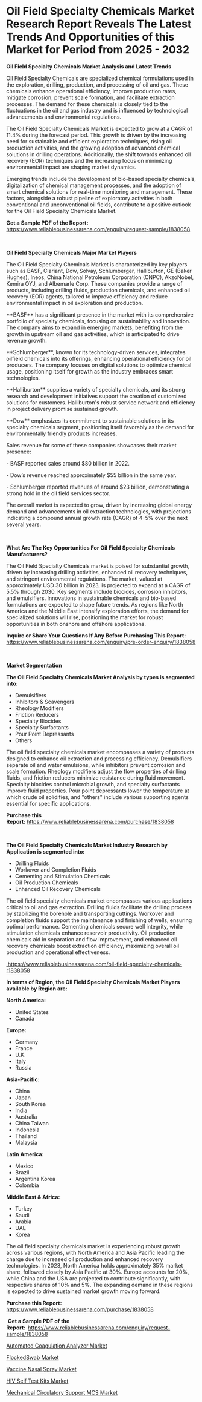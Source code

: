 <p><h1>Oil Field Specialty Chemicals Market Research Report Reveals The Latest Trends And Opportunities of this Market for Period from 2025 - 2032</h1></p><p><strong>Oil Field Specialty Chemicals Market Analysis and Latest Trends</strong></p>
<p><p>Oil Field Specialty Chemicals are specialized chemical formulations used in the exploration, drilling, production, and processing of oil and gas. These chemicals enhance operational efficiency, improve production rates, mitigate corrosion, prevent scale formation, and facilitate extraction processes. The demand for these chemicals is closely tied to the fluctuations in the oil and gas industry and is influenced by technological advancements and environmental regulations.</p><p>The Oil Field Specialty Chemicals Market is expected to grow at a CAGR of 11.4% during the forecast period. This growth is driven by the increasing need for sustainable and efficient exploration techniques, rising oil production activities, and the growing adoption of advanced chemical solutions in drilling operations. Additionally, the shift towards enhanced oil recovery (EOR) techniques and the increasing focus on minimizing environmental impact are shaping market dynamics.</p><p>Emerging trends include the development of bio-based specialty chemicals, digitalization of chemical management processes, and the adoption of smart chemical solutions for real-time monitoring and management. These factors, alongside a robust pipeline of exploratory activities in both conventional and unconventional oil fields, contribute to a positive outlook for the Oil Field Specialty Chemicals Market.</p></p>
<p><strong>Get a Sample PDF of the Report:&nbsp;</strong> <a href="https://www.reliablebusinessarena.com/enquiry/request-sample/1838058?utm_campaign=2106&utm_medium=2&utm_source=Github&utm_content=ia&utm_term=03022025&utm_id=oil-field-specialty-chemicals">https://www.reliablebusinessarena.com/enquiry/request-sample/1838058</a></p>
<p>&nbsp;</p>
<p><strong>Oil Field Specialty Chemicals Major Market Players</strong></p>
<p><p>The Oil Field Specialty Chemicals Market is characterized by key players such as BASF, Clariant, Dow, Solvay, Schlumberger, Halliburton, GE (Baker Hughes), Ineos, China National Petroleum Corporation (CNPC), AkzoNobel, Kemira OYJ, and Albemarle Corp. These companies provide a range of products, including drilling fluids, production chemicals, and enhanced oil recovery (EOR) agents, tailored to improve efficiency and reduce environmental impact in oil exploration and production.</p><p>**BASF** has a significant presence in the market with its comprehensive portfolio of specialty chemicals, focusing on sustainability and innovation. The company aims to expand in emerging markets, benefiting from the growth in upstream oil and gas activities, which is anticipated to drive revenue growth.</p><p>**Schlumberger**, known for its technology-driven services, integrates oilfield chemicals into its offerings, enhancing operational efficiency for oil producers. The company focuses on digital solutions to optimize chemical usage, positioning itself for growth as the industry embraces smart technologies.</p><p>**Halliburton** supplies a variety of specialty chemicals, and its strong research and development initiatives support the creation of customized solutions for customers. Halliburton's robust service network and efficiency in project delivery promise sustained growth.</p><p>**Dow** emphasizes its commitment to sustainable solutions in its specialty chemicals segment, positioning itself favorably as the demand for environmentally friendly products increases.</p><p>Sales revenue for some of these companies showcases their market presence: </p><p>- BASF reported sales around $80 billion in 2022. </p><p>- Dow’s revenue reached approximately $55 billion in the same year.</p><p>- Schlumberger reported revenues of around $23 billion, demonstrating a strong hold in the oil field services sector.</p><p>The overall market is expected to grow, driven by increasing global energy demand and advancements in oil extraction technologies, with projections indicating a compound annual growth rate (CAGR) of 4-5% over the next several years.</p></p>
<p>&nbsp;</p>
<p><strong>What Are The Key Opportunities For Oil Field Specialty Chemicals Manufacturers?</strong></p>
<p><p>The Oil Field Specialty Chemicals market is poised for substantial growth, driven by increasing drilling activities, enhanced oil recovery techniques, and stringent environmental regulations. The market, valued at approximately USD 30 billion in 2023, is projected to expand at a CAGR of 5.5% through 2030. Key segments include biocides, corrosion inhibitors, and emulsifiers. Innovations in sustainable chemicals and bio-based formulations are expected to shape future trends. As regions like North America and the Middle East intensify exploration efforts, the demand for specialized solutions will rise, positioning the market for robust opportunities in both onshore and offshore applications.</p></p>
<p><strong>Inquire or Share Your Questions If Any Before Purchasing This Report:</strong> <a href="https://www.reliablebusinessarena.com/enquiry/pre-order-enquiry/1838058?utm_campaign=2106&utm_medium=2&utm_source=Github&utm_content=ia&utm_term=03022025&utm_id=oil-field-specialty-chemicals">https://www.reliablebusinessarena.com/enquiry/pre-order-enquiry/1838058</a></p>
<p>&nbsp;</p>
<p><strong>Market Segmentation</strong></p>
<p><strong>The Oil Field Specialty Chemicals Market Analysis by types is segmented into:</strong></p>
<p><ul><li>Demulsifiers</li><li>Inhibitors & Scavengers</li><li>Rheology Modifiers</li><li>Friction Reducers</li><li>Specialty Biocides</li><li>Specialty Surfactants</li><li>Pour Point Depressants</li><li>Others</li></ul></p>
<p><p>The oil field specialty chemicals market encompasses a variety of products designed to enhance oil extraction and processing efficiency. Demulsifiers separate oil and water emulsions, while inhibitors prevent corrosion and scale formation. Rheology modifiers adjust the flow properties of drilling fluids, and friction reducers minimize resistance during fluid movement. Specialty biocides control microbial growth, and specialty surfactants improve fluid properties. Pour point depressants lower the temperature at which crude oil solidifies, and "others" include various supporting agents essential for specific applications.</p></p>
<p><strong>Purchase this Report:&nbsp;</strong><a href="https://www.reliablebusinessarena.com/purchase/1838058?utm_campaign=2106&utm_medium=2&utm_source=Github&utm_content=ia&utm_term=03022025&utm_id=oil-field-specialty-chemicals">https://www.reliablebusinessarena.com/purchase/1838058</a></p>
<p>&nbsp;</p>
<p><strong>The Oil Field Specialty Chemicals Market Industry Research by Application is segmented into:</strong></p>
<p><ul><li>Drilling Fluids</li><li>Workover and Completion Fluids</li><li>Cementing and Stimulation Chemicals</li><li>Oil Production Chemicals</li><li>Enhanced Oil Recovery Chemicals</li></ul></p>
<p><p>The oil field specialty chemicals market encompasses various applications critical to oil and gas extraction. Drilling fluids facilitate the drilling process by stabilizing the borehole and transporting cuttings. Workover and completion fluids support the maintenance and finishing of wells, ensuring optimal performance. Cementing chemicals secure well integrity, while stimulation chemicals enhance reservoir productivity. Oil production chemicals aid in separation and flow improvement, and enhanced oil recovery chemicals boost extraction efficiency, maximizing overall oil production and operational effectiveness.</p></p>
<p><a href="https://www.reliablebusinessarena.com/oil-field-specialty-chemicals-r1838058?utm_campaign=2106&utm_medium=2&utm_source=Github&utm_content=ia&utm_term=03022025&utm_id=oil-field-specialty-chemicals">&nbsp;https://www.reliablebusinessarena.com/oil-field-specialty-chemicals-r1838058</a></p>
<p><strong>In terms of Region, the Oil Field Specialty Chemicals Market Players available by Region are:</strong></p>
<p>
    <p> <strong> North America: </strong>
        <ul>
            <li>United States</li>
            <li>Canada</li>
        </ul>
        </p> 
    <p> <strong> Europe: </strong>
        <ul>
            <li>Germany</li>
            <li>France</li>
            <li>U.K.</li>
            <li>Italy</li>
            <li>Russia</li>
        </ul>
        </p> 
    <p> <strong> Asia-Pacific: </strong>
        <ul>
            <li>China</li>
            <li>Japan</li>
            <li>South Korea</li>
            <li>India</li>
            <li>Australia</li>
            <li>China Taiwan</li>
            <li>Indonesia</li>
            <li>Thailand</li>
            <li>Malaysia</li>
        </ul>
        </p> 
    <p> <strong> Latin America: </strong>
        <ul>
            <li>Mexico</li>
            <li>Brazil</li>
            <li>Argentina Korea</li>
            <li>Colombia</li>
        </ul>
        </p> 
    <p> <strong> Middle East & Africa: </strong>
        <ul>
            <li>Turkey</li>
            <li>Saudi</li>
            <li>Arabia</li>
            <li>UAE</li>
            <li>Korea</li>
        </ul>
    </p>
    </p>
<p><p>The oil field specialty chemicals market is experiencing robust growth across various regions, with North America and Asia Pacific leading the charge due to increased oil production and enhanced recovery technologies. In 2023, North America holds approximately 35% market share, followed closely by Asia Pacific at 30%. Europe accounts for 20%, while China and the USA are projected to contribute significantly, with respective shares of 10% and 5%. The expanding demand in these regions is expected to drive sustained market growth moving forward.</p></p>
<p><strong>Purchase this Report: </strong><a href="https://www.reliablebusinessarena.com/purchase/1838058?utm_campaign=2106&utm_medium=2&utm_source=Github&utm_content=ia&utm_term=03022025&utm_id=oil-field-specialty-chemicals">https://www.reliablebusinessarena.com/purchase/1838058</a></p>
<p>&nbsp;<strong>Get a Sample PDF of the Report:&nbsp;&nbsp;</strong><a href="https://www.reliablebusinessarena.com/enquiry/request-sample/1838058?utm_campaign=2106&utm_medium=2&utm_source=Github&utm_content=ia&utm_term=03022025&utm_id=oil-field-specialty-chemicals">https://www.reliablebusinessarena.com/enquiry/request-sample/1838058</a></p>
<p><strong></strong></p>
<p><p><a href="https://www.linkedin.com/pulse/trends-global-automated-coagulation-analyzer-market-forecast-ujszf?utm_campaign=2106&utm_medium=2&utm_source=Github&utm_content=ia&utm_term=03022025&utm_id=oil-field-specialty-chemicals">Automated Coagulation Analyzer Market</a></p><p><a href="https://www.linkedin.com/pulse/flockedswab-market-forecast-report-highlights-revenue-trends-6zbvf?utm_campaign=2106&utm_medium=2&utm_source=Github&utm_content=ia&utm_term=03022025&utm_id=oil-field-specialty-chemicals">FlockedSwab Market</a></p><p><a href="https://www.linkedin.com/pulse/report-offers-thorough-study-vaccine-nasal-spray-market-kzdxc?utm_campaign=2106&utm_medium=2&utm_source=Github&utm_content=ia&utm_term=03022025&utm_id=oil-field-specialty-chemicals">Vaccine Nasal Spray Market</a></p><p><a href="https://www.linkedin.com/pulse/hiv-self-test-kits-market-analysis-witch-focus-key-drivers-oel9c?utm_campaign=2106&utm_medium=2&utm_source=Github&utm_content=ia&utm_term=03022025&utm_id=oil-field-specialty-chemicals">HIV Self Test Kits Market</a></p><p><a href="https://www.linkedin.com/pulse/mechanical-circulatory-support-mcs-market-analysis-share-size-aslqc?utm_campaign=2106&utm_medium=2&utm_source=Github&utm_content=ia&utm_term=03022025&utm_id=oil-field-specialty-chemicals">Mechanical Circulatory Support MCS Market</a></p></p>